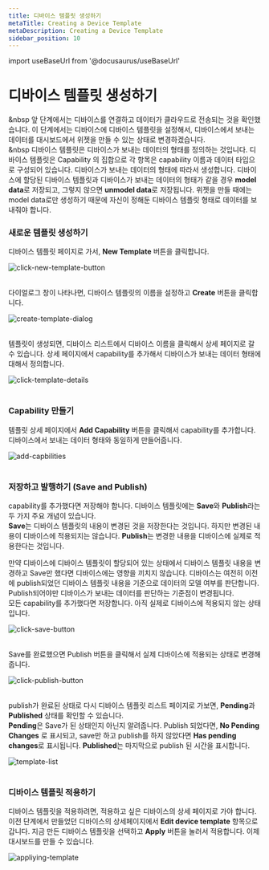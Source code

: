 ```yaml
---
title: 디바이스 템플릿 생성하기
metaTitle: Creating a Device Template
metaDescription: Creating a Device Template
sidebar_position: 10
---
```


import useBaseUrl from '@docusaurus/useBaseUrl'

# 디바이스 템플릿 생성하기

&nbsp 앞 단계에서는 디바이스를 연결하고 데이터가 클라우드로 전송되는 것을 확인했습니다. 이 단계에서는 디바이스에 디바이스 템플릿을 설정해서, 디바이스에서 보내는 데이터를 대시보드에서 위젯을 만들 수 있는 상태로 변경하겠습니다.<br/>
&nbsp 디바이스 템플릿은 디바이스가 보내는 데이터의 형태를 정의하는 것입니다. 디바이스 템플릿은 Capability 의 집합으로 각 항목은 capability 이름과 데이터 타입으로 구성되어 있습니다. 디바이스가 보내는 데이터의 형태에 따라서 생성합니다. 디바이스에 할당된 디바이스 템플릿과 디바이스가 보내는 데이터의 형태가 같을 경우 **model data**로 저장되고, 그렇지 않으면 **unmodel data**로 저장됩니다. 위젯을 만들 때에는 model data로만 생성하기 때문에 자신이 정해둔 디바이스 템플릿 형태로 데이터를 보내줘야 합니다.

### 새로운 템플릿 생성하기

디바이스 템플릿 페이지로 가서, **New Template** 버튼을 클릭합니다.

<div>
    <img alt="click-new-template-button" src={useBaseUrl('/img/quickstart/create-template/create_template1.png')} />
</div>
<br />

다이얼로그 창이 나타나면, 디바이스 템플릿의 이름을 설정하고 **Create** 버튼을 클릭합니다.

<div>
    <img alt="create-template-dialog" src={useBaseUrl('/img/quickstart/create-template/create_template2.png')} />
</div>
<br />

템플릿이 생성되면, 디바이스 리스트에서 디바이스 이름을 클릭해서 상세 페이지로 갈 수 있습니다. 상세 페이지에서 capability를 추가해서 디바이스가 보내는 데이터 형태에 대해서 정의합니다.

<div>
    <img alt="click-template-details" src={useBaseUrl('/img/quickstart/create-template/create_template3.png')} />
</div>
<br />

### Capability 만들기

템플릿 상세 페이지에서 **Add Capability** 버튼을 클릭해서 capability를 추가합니다.
디바이스에서 보내는 데이터 형태와 동일하게 만들어줍니다.

<div>
    <img alt="add-capbilities" src={useBaseUrl('/img/quickstart/create-template/create_template4.png')} />
</div>
<br />

### 저장하고 발행하기 (Save and Publish)

capability를 추가했다면 저장해야 합니다.
디바이스 템플릿에는 **Save**와 **Publish**라는 두 가지 주요 개념이 있습니다. <br/>
**Save**는 디바이스 템플릿의 내용이 변경된 것을 저장한다는 것입니다. 하지만 변경된 내용이 디바이스에 적용되지는 않습니다. **Publish**는 변경한 내용을 디바이스에 실제로 적용한다는 것입니다. <br/>

만약 디바이스에 디바이스 템플릿이 할당되어 있는 상태에서 디바이스 템플릿 내용을 변경하고 Save만 했다면 디바이스에는 영향을 끼치지 않습니다. 디바이스는 여전히 이전에 publish되었던 디바이스 템플릿 내용을 기준으로 데이터의 모델 여부를 판단합니다. Publish되어야만 디바이스가 보내는 데이터를 판단하는 기준점이 변경됩니다. <br/>
모든 capability를 추가했다면 저장합니다. 아직 실제로 디바이스에 적용되지 않는 상태입니다.

<div>
    <img alt="click-save-button" src={useBaseUrl('/img/quickstart/create-template/create_template5.png')} />
</div>
<br />

Save를 완료했으면 Publish 버튼을 클릭해서 실제 디바이스에 적용되는 상태로 변경해줍니다.

<div>
    <img alt="click-publish-button" src={useBaseUrl('/img/quickstart/create-template/create_template6.png')} />
</div>
<br />

publish가 완료된 상태로 다시 디바이스 템플릿 리스트 페이지로 가보면, **Pending**과 **Published** 상태를 확인할 수 있습니다. <br/>
**Pending**은 Save가 된 상태인지 아닌지 알려줍니다. Publish 되었다면, **No Pending Changes** 로 표시되고, save만 하고 publish를 하지 않았다면 **Has pending changes**로 표시됩니다. **Published**는 마지막으로 publish 된 시간을 표시합니다.

<div>
    <img alt="template-list" src={useBaseUrl('/img/quickstart/create-template/create_template7.png')} />
</div>
<br />

### 디바이스 템플릿 적용하기

디바이스 템플릿을 적용하려면, 적용하고 싶은 디바이스의 상세 페이지로 가야 합니다.
이전 단계에서 만들었던 디바이스의 상세페이지에서 **Edit device template** 항목으로 갑니다.
지금 만든 디바이스 템플릿을 선택하고 **Apply** 버튼을 눌러서 적용합니다.
이제 대시보드를 만들 수 있습니다.

<div>
    <img alt="appliying-template" src={useBaseUrl('/img/quickstart/create-template/create_template8.png')} />
</div>
<br />
